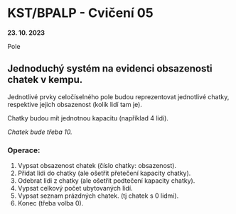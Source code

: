 # KST/BPALP - Cvičení 05

**23. 10. 2023**

Pole

## Jednoduchý systém na evidenci obsazenosti chatek v kempu. 
Jednotlivé prvky celočíselného pole budou reprezentovat jednotlivé chatky, respektive jejich obsazenost (kolik lidí tam je). 

Chatky budou mít jednotnou kapacitu (například 4 lidi). 

_Chatek bude třeba 10._ 

### Operace:

1. Vypsat obsazenost chatek (číslo chatky: obsazenost).
2. Přidat lidi do chatky (ale ošetřit přetečení kapacity chatky).
3. Odebrat lidi z chatky (ale ošetřit podtečení kapacity chatky).
4. Vypsat celkový počet ubytovaných lidí.
5. Vypsat seznam prázdných chatek. (tj chatek s 0 lidmi).
6. Konec (třeba volba 0).
